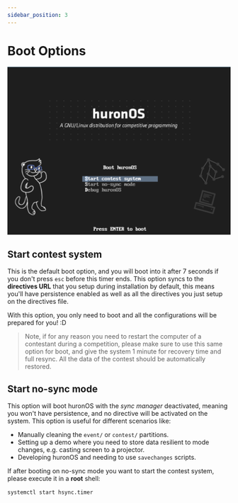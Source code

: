 ```yaml
---
sidebar_position: 3
---
```

# Boot Options

![huronOS bootloader sample image](../assets/huronOS_bootloader_sample.png)

## Start contest system
This is the default boot option, and you will boot into it after 7 seconds if you don't press `esc` before this timer ends.
This option syncs to the **directives URL** that you setup during installation by default, this means you'll have persistence enabled as well as all the directives you just setup on the directives file.

With this option, you only need to boot and all the configurations will be prepared for you! :D
 > Note, if for any reason you need to restart the computer of a contestant  during a competition, please make sure to use this same option for boot, and give the system 1 minute for recovery time and full resync. All the data of the contest should be automatically restored.

 ## Start no-sync mode
This option will boot huronOS with the *sync manager* deactivated, meaning you won't have persistence, and no directive will be activated on the system. This option is useful for different scenarios like:
- Manually cleaning the `event/` or `contest/` partitions.
- Setting up a demo where you need to store data resilient to mode changes, e.g. casting screen to a projector.
- Developing huronOS and needing to use `savechanges` scripts.

If after booting on no-sync mode you want to start the contest system, please execute it in a **root** shell:
```bash
systemctl start hsync.timer
```